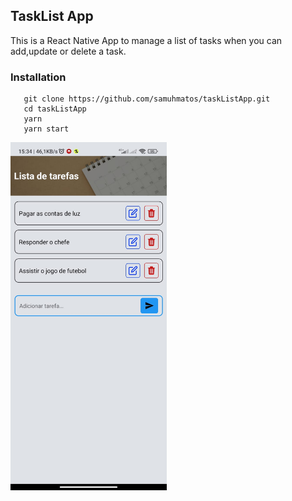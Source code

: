 ## TaskList App
This is a React Native App to manage a list of tasks when you can add,update or delete a task.

### Installation

```
   git clone https://github.com/samuhmatos/taskListApp.git
   cd taskListApp
   yarn
   yarn start
```

<div align="left">    
   <img src="/assets/exemple.jpg" width="250"/>
</div>
